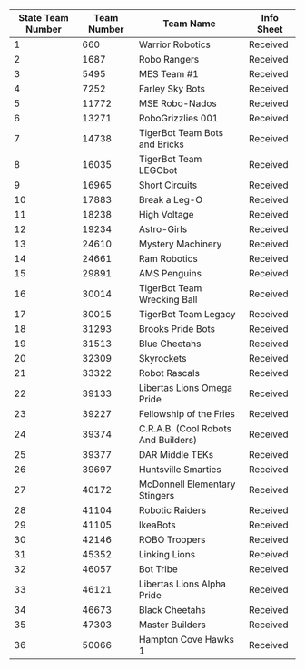 | State Team Number | Team Number | Team Name                           | Info Sheet |
| ----------------- | ----------- | ----------------------------------- | ---------- |
| 1                 | 660         | Warrior Robotics                    | Received   |
| 2                 | 1687        | Robo Rangers                        | Received   |
| 3                 | 5495        | MES Team #1                         | Received   |
| 4                 | 7252        | Farley Sky Bots                     | Received   |
| 5                 | 11772       | MSE Robo-Nados                      | Received   |
| 6                 | 13271       | RoboGrizzlies 001                   | Received   |
| 7                 | 14738       | TigerBot Team Bots and Bricks       | Received   |
| 8                 | 16035       | TigerBot Team LEGObot               | Received   |
| 9                 | 16965       | Short Circuits                      | Received   |
| 10                | 17883       | Break a Leg-O                       | Received   |
| 11                | 18238       | High Voltage                        | Received   |
| 12                | 19234       | Astro-Girls                         | Received   |
| 13                | 24610       | Mystery Machinery                   | Received   |
| 14                | 24661       | Ram Robotics                        | Received   |
| 15                | 29891       | AMS Penguins                        | Received   |
| 16                | 30014       | TigerBot Team Wrecking Ball         | Received   |
| 17                | 30015       | TigerBot Team Legacy                | Received   |
| 18                | 31293       | Brooks Pride Bots                   | Received   |
| 19                | 31513       | Blue Cheetahs                       | Received   |
| 20                | 32309       | Skyrockets                          | Received   |
| 21                | 33322       | Robot Rascals                       | Received   |
| 22                | 39133       | Libertas Lions Omega Pride          | Received   |
| 23                | 39227       | Fellowship of the Fries             | Received   |
| 24                | 39374       | C.R.A.B. (Cool Robots And Builders) | Received   |
| 25                | 39377       | DAR Middle TEKs                     | Received   |
| 26                | 39697       | Huntsville Smarties                 | Received   |
| 27                | 40172       | McDonnell Elementary Stingers       | Received   |
| 28                | 41104       | Robotic Raiders                     | Received   |
| 29                | 41105       | IkeaBots                            | Received   |
| 30                | 42146       | ROBO Troopers                       | Received   |
| 31                | 45352       | Linking Lions                       | Received   |
| 32                | 46057       | Bot Tribe                           | Received   |
| 33                | 46121       | Libertas Lions Alpha Pride          | Received   |
| 34                | 46673       | Black Cheetahs                      | Received   |
| 35                | 47303       | Master Builders                     | Received   |
| 36                | 50066       | Hampton Cove Hawks 1                | Received   |